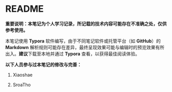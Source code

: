 # README

**重要说明：本笔记为个人学习记录，所记载的技术内容可能存在不准确之处，仅供参考使用。**



本笔记使用 **Typora** 软件编写，由于不同笔记软件或托管平台（如 **GitHub**）的 **Markdown** 解析规则可能存在差异，最终呈现效果可能与编辑时的预览效果有所出入。**建议**下载至本地并通过 **Typora** 查看，以获得最佳阅读体验。



**以下人员参与过本笔记的修改与完善：**

1. Xiaoshae

2. SroaTho


